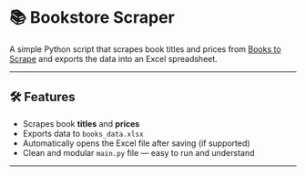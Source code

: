 # 📚 Bookstore Scraper

A simple Python script that scrapes book titles and prices from [Books to Scrape](http://books.toscrape.com) and exports the data into an Excel spreadsheet.

---

## 🛠️ Features

- Scrapes book **titles** and **prices**
- Exports data to `books_data.xlsx`
- Automatically opens the Excel file after saving (if supported)
- Clean and modular `main.py` file — easy to run and understand

---
